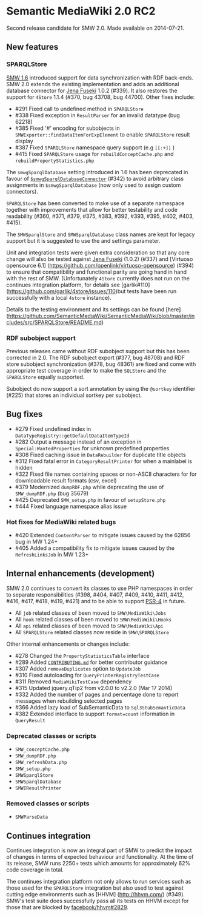 # Semantic MediaWiki 2.0 RC2

Second release candidate for SMW 2.0. Made available on 2014-07-21.

## New features

### SPARQLStore

[SMW 1.6](http://semantic-mediawiki.org/wiki/SMW_1.6#Synchronizing_SMW_with_RDF_stores) introduced
support for data synchronization with RDF back-ends. SMW 2.0 extends the existing implementation and
adds an additional database connector for [Jena Fuseki](http://jena.apache.org/) 1.0.2 (#339). It
also restores the support for `4Store` 1.1.4  (#370, bug 43708, bug 44700). Other fixes include:

- #291 Fixed call to undefined method in `SPARQLStore`
- #338 Fixed exception in `ResultParser` for an invalid datatype (bug 62218)
- #385 Fixed '#' encoding for subobjects in `SMWExporter::findDataItemForExpElement` to enable `SPARQLStore` result display
- #387 Fixed `SPARQLStore` namespace query support (e.g `[[:+]]` )
- #415 Fixed `SPARQLStore` usage for `rebuildConceptCache.php` and `rebuildPropertyStatistics.php`

The `smwgSparqlDatabase` setting introduced in 1.6 has been deprecated in favour of
[`$smwgSparqlDatabaseConnector`](https://semantic-mediawiki.org/wiki/Help:$smwgSparqlDatabaseConnector)
(#342) to avoid arbitrary class assignments in `$smwgSparqlDatabase` (now only used to assign custom
connectors).

`SPARQLStore` has been converted to make use of a separate namespace together with improvements that
allow for better testability and code readability (#360, #371, #379, #375, #383, #392, #393, #395, #402, #403, #415).

The `SMWSparqlStore` and `SMWSparqlDatabase` class names are kept for legacy support but it is
suggested to use the and settings parameter.

Unit and integration tests were given extra consideration so that any core change will also be
tested against [Jena Fuseki](http://jena.apache.org/) (1.0.2) (#337) and [Virtuoso opensource 6.1]
(https://github.com/openlink/virtuoso-opensource) (#394) to ensure that compatibility and functional
parity are going hand in hand with the rest of SMW. (Unfortunately `4Store` currently does not run
on the continues integration platform, for details see [garlik#110]
(https://github.com/garlik/4store/issues/110)but tests have been run successfully with a local
`4store` instance).

Details to the testing environment and its settings can be found [here]
(https://github.com/SemanticMediaWiki/SemanticMediaWiki/blob/master/includes/src/SPARQLStore/README.md)

### RDF subobject support

Previous releases came without RDF subobject support but this has been corrected in 2.0. The RDF
subobject export (#377, bug 48708) and RDF store subobject synchronization (#378, bug 48361) are
fixed and come with appropriate test coverage in order to make the `SQLStore` and the `SPARQLStore`
equally supported.

Subobject do now support a sort annotation by using the `@sortkey` identifier (#225) that stores an
individual sortkey per subobject.

## Bug fixes

* #279 Fixed undefined index in `DataTypeRegistry::getDefaultDataItemTypeId`
* #282 Output a message instead of an exception in `Special:WantedProperties` for unknown predefined properties
* #308 Fixed caching issue in `DataRebuilder` for duplicate title objects
* #312 Fixed fatal error in `CategoryResultPrinter` for when a mainlabel is hidden
* #322 Fixed file names containing spaces or non-ASCII characters for for downloadable result formats (csv, excel)
* #379 Modernized `dumpRDF.php` while deprecating the use of `SMW_dumpRDF.php` (bug 35679)
* #425 Deprecated `SMW_setup.php` in favour of `setupStore.php`
* #444 Fixed language namespace alias issue 

### Hot fixes for MediaWiki related bugs

* #420 Extended `ContentParser` to mitigate issues caused by the 62856 bug in MW 1.24+
* #405 Added a compatibility fix to mitigate issues caused by the `RefreshLinksJob` in MW 1.23+

## Internal enhancements (development)

SMW 2.0 continues to convert its classes to use PHP namespaces in order to separate responsibilities
(#398, #404, #407, #409, #410, #411, #412, #416, #417, #418, #419, #421) and to be able to support
[PSR-4](http://www.php-fig.org/psr/psr-4/) in future.

* All `job` related classes of been moved to `SMW\MediaWiki\Jobs`
* All `hook` related classes of been moved to `SMW\MediaWiki\Hooks`
* All `api` related classes of been moved to `SMW\MediaWiki\Api`
* All `SPARQLStore` related classes now reside in `SMW\SPARQLStore`

Other internal enhancements or changes include:

* #278 Changed the `PropertyStatisticsTable` interface
* #289 Added [`CONTRIBUTING.md`](https://github.com/SemanticMediaWiki/SemanticMediaWiki/blob/master/CONTRIBUTING.md) for better contributor guidance
* #307 Added `removeDuplicates` option to `UpdateJob`
* #310 Fixed autoloading for `QueryPrinterRegistryTestCase`
* #311 Removed `MediaWikiTestCase` dependency
* #315 Updated jquery.qTip2 from v2.0.0 to v2.2.0 (Mar 17 2014)
* #332 Added the number of pages and percentage done to report messages when rebuilding selected pages
* #366 Added lazy load of SubSemanticData to `Sql3StubSemanticData`
* #382 Extended interface to support `format=count` information in `QueryResult`

### Deprecated classes or scripts

* `SMW_conceptCache.php`
* `SMW_dumpRDF.php`
* `SMW_refreshData.php`
* `SMW_setup.php`
* `SMWSparqlStore`
* `SMWSparqlDatabase`
* `SMWIResultPrinter`

### Removed classes or scripts

* `SMWParseData`

## Continues integration

Continues integration is now an integral part of SMW to predict the impact of changes in terms of
expected behaviour and functionality. At the time of its release, SMW runs 2250+ tests which amounts
for approximately 62% code coverage in total.

The continues integration platform not only allows to run services such as those used for the
`SPARQLStore` integration but also used to test against cutting edge environments such as [HHVM]
(http://hhvm.com/) (#349). SMW's test suite does successfully pass all its tests on HHVM except for
those that are blocked by [facebook/hhvm#2829](https://github.com/facebook/hhvm/issues/2829).
